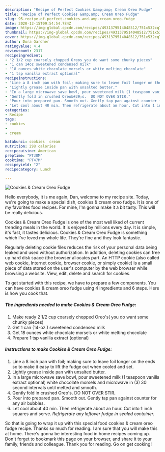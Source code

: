 ```yaml
---
description: "Recipe of Perfect Cookies &amp;amp; Cream Oreo Fudge"
title: "Recipe of Perfect Cookies &amp;amp; Cream Oreo Fudge"
slug: 95-recipe-of-perfect-cookies-and-amp-cream-oreo-fudge
date: 2020-12-15T09:54:54.784Z
image: https://img-global.cpcdn.com/recipes/4931379514048512/751x532cq70/cookies-cream-oreo-fudge-recipe-main-photo.jpg
thumbnail: https://img-global.cpcdn.com/recipes/4931379514048512/751x532cq70/cookies-cream-oreo-fudge-recipe-main-photo.jpg
cover: https://img-global.cpcdn.com/recipes/4931379514048512/751x532cq70/cookies-cream-oreo-fudge-recipe-main-photo.jpg
author: Dora Gardner
ratingvalue: 4.4
reviewcount: 2317
recipeingredient:
- "2 1/2 cup coarsely chopped Oreos you do want some chunky pieces"
- "1 can 14oz sweetened condensed milk"
- "18 ounces white chocolate morsels or white melting chocolate"
- "1 tsp vanilla extract optional"
recipeinstructions:
- "Line a 8 inch pan with foil; making sure to leave foil longer on the ends so to make it easy to lift the fudge out when cooled and set."
- "Lightly grease inside pan with unsalted butter."
- "In a large microwave save bowl, pour sweetened milk (1 teaspoon vanilla extract optional) white chocolate morsels and microwave in (3)  30 second intervals until melted and smooth."
- "Gently fold in crushed Oreo&#39;s.  DO NOT OVER STIR."
- "Pour into prepared pan. Smooth out. Gently tap pan against counter for any air bubbles."
- "Let cool about 40 min. Then refrigerate about an hour. Cut into 1 inch squares and serve. *Refrigerate any leftover fudge in sealed container.*"
categories:
- Recipe
tags:
- cookies
- 
- cream

katakunci: cookies  cream 
nutrition: 298 calories
recipecuisine: American
preptime: "PT38M"
cooktime: "PT47M"
recipeyield: "2"
recipecategory: Lunch

---
```



![Cookies &amp; Cream Oreo Fudge](https://img-global.cpcdn.com/recipes/4931379514048512/751x532cq70/cookies-cream-oreo-fudge-recipe-main-photo.jpg)

Hello everybody, it is me again, Dan, welcome to my recipe site. Today, we're going to make a special dish, cookies &amp; cream oreo fudge. It is one of my favorites food recipes. For mine, I'm gonna make it a bit tasty. This will be really delicious.

Cookies &amp; Cream Oreo Fudge is one of the most well liked of current trending meals in the world. It is enjoyed by millions every day. It is simple, it's fast, it tastes delicious. Cookies &amp; Cream Oreo Fudge is something which I've loved my whole life. They're fine and they look fantastic.

Regularly deleting cookie files reduces the risk of your personal data being leaked and used without authorization. In addition, deleting cookies can free up hard disk space (the browser allocates part. An HTTP cookie (also called web cookie, Internet cookie, browser cookie, or simply cookie) is a small piece of data stored on the user&#39;s computer by the web browser while browsing a website. View, edit, delete and search for cookies.


To get started with this recipe, we have to prepare a few components. You can have cookies &amp; cream oreo fudge using 4 ingredients and 6 steps. Here is how you cook that.

<!--inarticleads1-->

##### The ingredients needed to make Cookies &amp; Cream Oreo Fudge:

1. Make ready 2 1/2 cup coarsely chopped Oreo&#39;s( you do want some chunky pieces)
1. Get 1 can (14-oz.) sweetened condensed milk
1. Get 18 ounces white chocolate morsels or white melting chocolate
1. Prepare 1 tsp vanilla extract (optional)




<!--inarticleads2-->

##### Instructions to make Cookies &amp; Cream Oreo Fudge:

1. Line a 8 inch pan with foil; making sure to leave foil longer on the ends so to make it easy to lift the fudge out when cooled and set.
1. Lightly grease inside pan with unsalted butter.
1. In a large microwave save bowl, pour sweetened milk (1 teaspoon vanilla extract optional) white chocolate morsels and microwave in (3)  30 second intervals until melted and smooth.
1. Gently fold in crushed Oreo&#39;s.  DO NOT OVER STIR.
1. Pour into prepared pan. Smooth out. Gently tap pan against counter for any air bubbles.
1. Let cool about 40 min. Then refrigerate about an hour. Cut into 1 inch squares and serve. *Refrigerate any leftover fudge in sealed container.*




So that is going to wrap it up with this special food cookies &amp; cream oreo fudge recipe. Thanks so much for reading. I am sure that you will make this at home. There's gonna be interesting food in home recipes coming up. Don't forget to bookmark this page on your browser, and share it to your family, friends and colleague. Thank you for reading. Go on get cooking!
